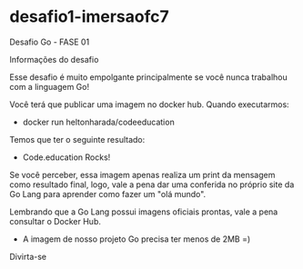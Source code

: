 # desafio1-imersaofc7

Desafio Go - FASE 01

Informações do desafio

Esse desafio é muito empolgante principalmente se você nunca trabalhou com a linguagem Go!

Você terá que publicar uma imagem no docker hub. Quando executarmos:

  - docker run heltonharada/codeeducation

Temos que ter o seguinte resultado:
  
  - Code.education Rocks!

Se você perceber, essa imagem apenas realiza um print da mensagem como resultado final, logo, vale a pena dar uma conferida no próprio site da Go Lang para aprender como fazer um "olá mundo".

Lembrando que a Go Lang possui imagens oficiais prontas, vale a pena consultar o Docker Hub.

  - A imagem de nosso projeto Go precisa ter menos de 2MB =)


Divirta-se